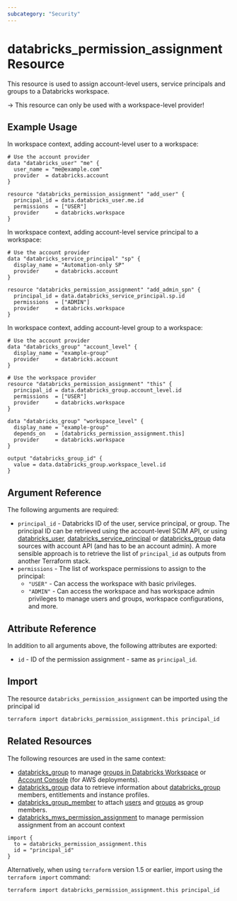 ```yaml
---
subcategory: "Security"
---
```

# databricks_permission_assignment Resource

This resource is used to assign account-level users, service principals and groups to a Databricks workspace.

-> This resource can only be used with a workspace-level provider!

## Example Usage

In workspace context, adding account-level user to a workspace:

```hcl
# Use the account provider
data "databricks_user" "me" {
  user_name = "me@example.com"
  provider  = databricks.account
}

resource "databricks_permission_assignment" "add_user" {
  principal_id = data.databricks_user.me.id
  permissions  = ["USER"]
  provider     = databricks.workspace
}
```

In workspace context, adding account-level service principal to a workspace:

```hcl
# Use the account provider
data "databricks_service_principal" "sp" {
  display_name = "Automation-only SP"
  provider     = databricks.account
}

resource "databricks_permission_assignment" "add_admin_spn" {
  principal_id = data.databricks_service_principal.sp.id
  permissions  = ["ADMIN"]
  provider     = databricks.workspace
}
```

In workspace context, adding account-level group to a workspace:

```hcl
# Use the account provider
data "databricks_group" "account_level" {
  display_name = "example-group"
  provider     = databricks.account
}

# Use the workspace provider
resource "databricks_permission_assignment" "this" {
  principal_id = data.databricks_group.account_level.id
  permissions  = ["USER"]
  provider     = databricks.workspace
}

data "databricks_group" "workspace_level" {
  display_name = "example-group"
  depends_on   = [databricks_permission_assignment.this]
  provider     = databricks.workspace
}

output "databricks_group_id" {
  value = data.databricks_group.workspace_level.id
}
```

## Argument Reference

The following arguments are required:

* `principal_id` - Databricks ID of the user, service principal, or group. The principal ID can be retrieved using the account-level SCIM API, or using [databricks_user](../data-sources/user.md), [databricks_service_principal](../data-sources/service_principal.md) or [databricks_group](../data-sources/group.md) data sources with account API (and has to be an account admin). A more sensible approach is to retrieve the list of `principal_id` as outputs from another Terraform stack.
* `permissions` - The list of workspace permissions to assign to the principal:
  * `"USER"` - Can access the workspace with basic privileges.
  * `"ADMIN"` - Can access the workspace and has workspace admin privileges to manage users and groups, workspace configurations, and more.

## Attribute Reference

In addition to all arguments above, the following attributes are exported:

* `id` - ID of the permission assignment - same as `principal_id`.

## Import

The resource `databricks_permission_assignment` can be imported using the principal id

```bash
terraform import databricks_permission_assignment.this principal_id
```

## Related Resources

The following resources are used in the same context:

* [databricks_group](group.md) to manage [groups in Databricks Workspace](https://docs.databricks.com/administration-guide/users-groups/groups.html) or [Account Console](https://accounts.cloud.databricks.com/) (for AWS deployments).
* [databricks_group](../data-sources/group.md) data to retrieve information about [databricks_group](group.md) members, entitlements and instance profiles.
* [databricks_group_member](group_member.md) to attach [users](user.md) and [groups](group.md) as group members.
* [databricks_mws_permission_assignment](mws_permission_assignment.md) to manage permission assignment from an account context

```hcl
import {
  to = databricks_permission_assignment.this
  id = "principal_id"
}
```

Alternatively, when using `terraform` version 1.5 or earlier, import using the `terraform import` command:

```bash
terraform import databricks_permission_assignment.this principal_id
```

